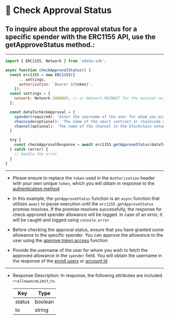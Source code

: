 # 📝 Check Approval Status

## To inquire about the approval status for a specific spender with the ERC1155 API, use the getApproveStatus method.:

---

```SDK.js
import { ERC1155, Network } from 'edeXa-sdk';

async function checkApprovalStatus() {
  const erc1155 = new ERC1155({
      ...settings,
      authorization: `Bearer ${token}`,
    });
  const settings = {
    network: Network.SANDBOX, // or Network.MAINNET for the mainnet network
  };

  const dataTocheckApproval = {
    spender(required): 'Enter the username of the user for whom you wish to check the approval status.',
    chaincode(optional): 'The name of the smart contract or chaincode managing the tokens',
    channel(optional): 'The name of the channel in the blockchain network'
  }

  try {
    const checkApprovalResponse = await erc1155.getApproveStatus(dataTocheckApproval);
  } catch (error) {
    // Handle the error
  }
}

```

---

- Please ensure to replace the `token` used in the `Authorization` header with your own unique `token`, which you will obtain in response to the [authentication method](./authenticate.md)

- In this example, the `getApproveStatus` function is an `async` function that utilizes `await` to pause execution until the `erc1155.getApproveStatus` promise resolves. If the promise resolves successfully, the response for check approved spender allowance will be logged. In case of an error, it will be caught and logged using `console.error`.

- Before checking the approval status, ensure that you have granted some allowance to the specific spender. You can approve the allowance to the user using the [approve token access](./approveToken.md) function

- Provide the username of the user for whom you wish to fetch the approved allowance in the `spender` field. You will obtain the username in the response of the [enroll users](./enroll_users.md) or [account Id](./accountId.md)
---

- Response Description: In response, the following attributes are included—`allowanceLimit`,`to`.

  | Key      | Type   |
  | -------- | ------ |
  | status   | boolean|
  | to       | string |

